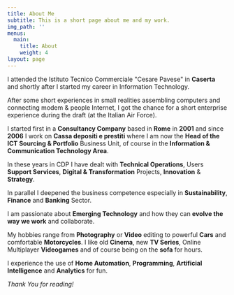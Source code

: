 ```yaml
---
title: About Me
subtitle: This is a short page about me and my work.
img_path: ''
menus:
  main:
    title: About
    weight: 4
layout: page
---
```

I attended the Istituto Tecnico Commerciale "Cesare Pavese" in **Caserta** and shortly after I started my career in Information Technology.

After some short experiences in small realities assembling computers and connecting modem & people Internet, I got the chance for a short enterprise experience during the draft (at the Italian Air Force). 

I started first in a **Consultancy Company** based in **Rome** in **2001** and since **2006** I work on **Cassa depositi e prestiti** where I am now the **Head of the ICT Sourcing & Portfolio** Business Unit, of course in the **Information & Communication Technology Area**.

In these years in CDP I have dealt with **Technical Operations**, Users **Support Services**,  **Digital & Transformation** Projects, **Innovation** & **Strategy**. 

In parallel I deepened the business competence especially in **Sustainability**, **Finance** and **Banking** Sector. 

I am passionate about **Emerging Technology** and how they can **evolve the way we work** and collaborate. 

My hobbies range from **Photography** or **Video** editing to powerful **Cars** and comfortable **Motorcycles**. I like old **Cinema**, new **TV Series**, Online Multiplayer **Videogames** and of course being on the **sofa** for hours.

I experience the use of **Home Automation**, **Programming**, **Artificial Intelligence** and **Analytics** for fun.

*Thank You for reading!*